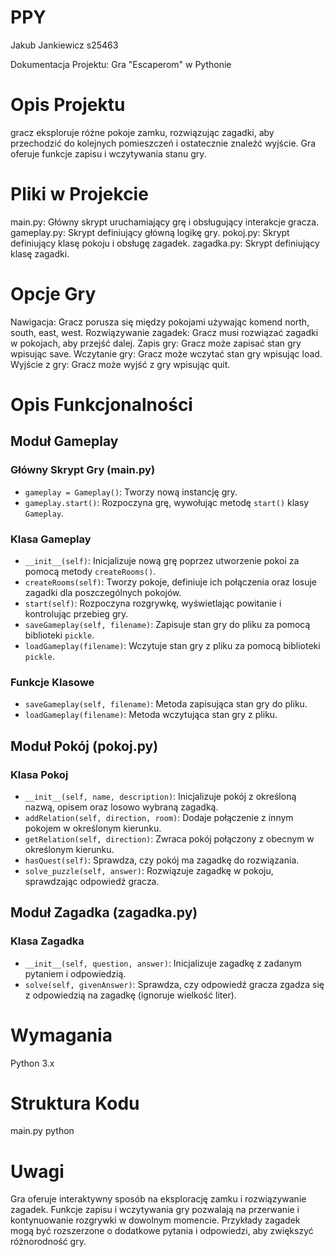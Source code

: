 # PPY
Jakub Jankiewicz
s25463

Dokumentacja Projektu: Gra "Escaperom" w Pythonie

# Opis Projektu
gracz eksploruje różne pokoje zamku, rozwiązując zagadki, aby przechodzić do kolejnych pomieszczeń i ostatecznie znaleźć wyjście. Gra oferuje funkcje zapisu i wczytywania stanu gry.

# Pliki w Projekcie
main.py: Główny skrypt uruchamiający grę i obsługujący interakcje gracza.
gameplay.py: Skrypt definiujący główną logikę gry.
pokoj.py: Skrypt definiujący klasę pokoju i obsługę zagadek.
zagadka.py: Skrypt definiujący klasę zagadki.

# Opcje Gry
Nawigacja: Gracz porusza się między pokojami używając komend north, south, east, west.
Rozwiązywanie zagadek: Gracz musi rozwiązać zagadki w pokojach, aby przejść dalej.
Zapis gry: Gracz może zapisać stan gry wpisując save.
Wczytanie gry: Gracz może wczytać stan gry wpisując load.
Wyjście z gry: Gracz może wyjść z gry wpisując quit.

# Opis Funkcjonalności

## Moduł Gameplay

### Główny Skrypt Gry (main.py)
- `gameplay = Gameplay()`: Tworzy nową instancję gry.
- `gameplay.start()`: Rozpoczyna grę, wywołując metodę `start()` klasy `Gameplay`.

### Klasa Gameplay
- `__init__(self)`: Inicjalizuje nową grę poprzez utworzenie pokoi za pomocą metody `createRooms()`.
- `createRooms(self)`: Tworzy pokoje, definiuje ich połączenia oraz losuje zagadki dla poszczególnych pokojów.
- `start(self)`: Rozpoczyna rozgrywkę, wyświetlając powitanie i kontrolując przebieg gry.
- `saveGameplay(self, filename)`: Zapisuje stan gry do pliku za pomocą biblioteki `pickle`.
- `loadGameplay(filename)`: Wczytuje stan gry z pliku za pomocą biblioteki `pickle`.

### Funkcje Klasowe
- `saveGameplay(self, filename)`: Metoda zapisująca stan gry do pliku.
- `loadGameplay(filename)`: Metoda wczytująca stan gry z pliku.

## Moduł Pokój (pokoj.py)

### Klasa Pokoj
- `__init__(self, name, description)`: Inicjalizuje pokój z określoną nazwą, opisem oraz losowo wybraną zagadką.
- `addRelation(self, direction, room)`: Dodaje połączenie z innym pokojem w określonym kierunku.
- `getRelation(self, direction)`: Zwraca pokój połączony z obecnym w określonym kierunku.
- `hasQuest(self)`: Sprawdza, czy pokój ma zagadkę do rozwiązania.
- `solve_puzzle(self, answer)`: Rozwiązuje zagadkę w pokoju, sprawdzając odpowiedź gracza.

## Moduł Zagadka (zagadka.py)

### Klasa Zagadka
- `__init__(self, question, answer)`: Inicjalizuje zagadkę z zadanym pytaniem i odpowiedzią.
- `solve(self, givenAnswer)`: Sprawdza, czy odpowiedź gracza zgadza się z odpowiedzią na zagadkę (ignoruje wielkość liter).


# Wymagania
Python 3.x
# Struktura Kodu
main.py
python

# Uwagi
Gra oferuje interaktywny sposób na eksplorację zamku i rozwiązywanie zagadek.
Funkcje zapisu i wczytywania gry pozwalają na przerwanie i kontynuowanie rozgrywki w dowolnym momencie.
Przykłady zagadek mogą być rozszerzone o dodatkowe pytania i odpowiedzi, aby zwiększyć różnorodność gry.
